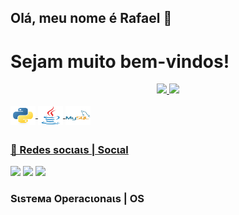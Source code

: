 ## Olá, meu nome é Rafael 👋 
# Sejam muito bem-vindos!
<div align="center">
  <a href="https://github.com/Rafaelrufino91">
  <img height="160em" src="https://github-readme-stats.vercel.app/api?username=Rafaelrufino91&show_icons=true&theme=dark"/>
  <img height="160em" src="https://github-readme-stats.vercel.app/api/top-langs/?username=Rafaelrufino91&theme=dark"/>
</div>
<div style="display: inline_block"><br>
  <img align="center" alt="Rafa-Python" height="30" width="40" src="https://raw.githubusercontent.com/devicons/devicon/master/icons/python/python-original.svg">
  <img align="center" alt="Rafa-Python" height="30" width="40" src="https://raw.githubusercontent.com/devicons/devicon/master/icons/java/java-original.svg">
  <img align="center" alt="Rafa-Python" height="30" width="40" src="https://raw.githubusercontent.com/devicons/devicon/master/icons/mysql/mysql-original-wordmark.svg"
</div>
  
##

### 📱 Redeѕ ѕocιaιѕ | Socιal
<div>
  <a href="https://www.instagram.com/rafael.srufino/" target="_blank"><img src="https://img.shields.io/badge/-Instagram-%23E4405F?style=for-the-badge&logo=instagram&logoColor=black" target="_blank"></a>
  <a href = "mailto:rafaelsilvarufino@gmail.com"><img src="https://img.shields.io/badge/-Gmail-%23333?style=for-the-badge&logo=gmail&logoColor=white" target="_blank"></a>
  <a href="https://www.linkedin.com/in/rafael-da-silva-rufino-631b7014b/" target="_blank"><img src="https://img.shields.io/badge/-LinkedIn-%230077B5?style=for-the-badge&logo=linkedin&logoColor=white" target="_blank"></a> 
</div>

### Sιѕтeмa Operacιonaιѕ | OS

